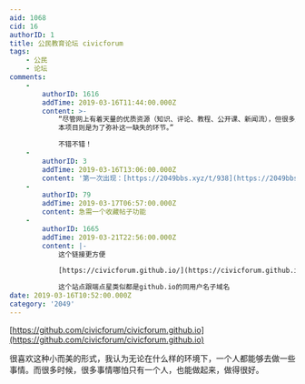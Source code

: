 ```yaml
---
aid: 1068
cid: 16
authorID: 1
title: 公民教育论坛 civicforum
tags:
    - 公民
    - 论坛
comments:
    -
        authorID: 1616
        addTime: 2019-03-16T11:44:00.000Z
        content: >-
            “尽管网上有着天量的优质资源（知识、评论、教程、公开课、新闻流），但很多朋友无法有效利用这些分布各处的资源去接触那些你不知道自己不知道的东西。
            本项目则是为了弥补这一缺失的环节。”  

            不错不错！
    -
        authorID: 3
        addTime: 2019-03-16T13:06:00.000Z
        content: '第一次出现：[https://2049bbs.xyz/t/938](https://2049bbs.xyz/t/938)'
    -
        authorID: 79
        addTime: 2019-03-17T06:57:00.000Z
        content: 急需一个收藏帖子功能
    -
        authorID: 1665
        addTime: 2019-03-21T22:56:00.000Z
        content: |-
            这个链接更方便

            [https://civicforum.github.io/](https://civicforum.github.io/)

            这个站点跟端点星类似都是github.io的同用户名子域名
date: 2019-03-16T10:52:00.000Z
category: '2049'
---
```


[https://github.com/civicforum/civicforum.github.io](https://github.com/civicforum/civicforum.github.io)

很喜欢这种小而美的形式，我认为无论在什么样的环境下，一个人都能够去做一些事情。而很多时候，很多事情哪怕只有一个人，也能做起来，做得很好。
